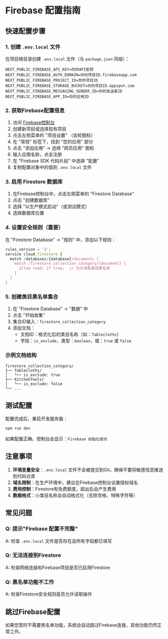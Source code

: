 # Firebase 配置指南

## 快速配置步骤

### 1. 创建 `.env.local` 文件

在项目根目录创建 `.env.local` 文件（与 `package.json` 同级）：

```env
NEXT_PUBLIC_FIREBASE_API_KEY=你的API密钥
NEXT_PUBLIC_FIREBASE_AUTH_DOMAIN=你的项目ID.firebaseapp.com
NEXT_PUBLIC_FIREBASE_PROJECT_ID=你的项目ID
NEXT_PUBLIC_FIREBASE_STORAGE_BUCKET=你的项目ID.appspot.com
NEXT_PUBLIC_FIREBASE_MESSAGING_SENDER_ID=你的发送者ID
NEXT_PUBLIC_FIREBASE_APP_ID=你的应用ID
```

### 2. 获取Firebase配置信息

1. 访问 [Firebase控制台](https://console.firebase.google.com/)
2. 创建新项目或选择现有项目
3. 点击左侧菜单的 "项目设置" （齿轮图标）
4. 在 "常规" 标签下，找到 "您的应用" 部分
5. 点击 "添加应用" → 选择 "网页应用" 图标
6. 输入应用名称，点击注册
7. 在 "Firebase SDK 代码片段" 中选择 "配置"
8. 复制配置对象中的值到 `.env.local` 文件

### 3. 启用 Firestore 数据库

1. 在Firebase控制台中，点击左侧菜单的 "Firestore Database"
2. 点击 "创建数据库"
3. 选择 "以生产模式启动"（或测试模式）
4. 选择数据库位置

### 4. 设置安全规则（重要）

在 "Firestore Database" → "规则" 中，添加以下规则：

```javascript
rules_version = '2';
service cloud.firestore {
  match /databases/{database}/documents {
    match /firestore_collection_category/{document} {
      allow read: if true;  // 允许读取类目黑名单
    }
  }
}
```

### 5. 创建类目黑名单集合

1. 在 "Firestore Database" → "数据" 中
2. 点击 "开始收集"
3. 集合ID输入：`firestore_collection_category`
4. 添加文档：
   - 文档ID：格式化后的类目名称（如：`Tablecloths`）
   - 字段：`is_exclude`，类型：`boolean`，值：`true` 或 `false`

### 示例文档结构

```
firestore_collection_category/
├── Tablecloths/
│   └── is_exclude: true
├── KitchenTools/
│   └── is_exclude: false
└── ...
```

## 测试配置

配置完成后，重启开发服务器：

```bash
npm run dev
```

如果配置正确，控制台会显示：`Firebase 初始化成功`

## 注意事项

1. **环境变量安全**：`.env.local` 文件不会被提交到Git，确保不要将敏感信息推送到代码仓库
2. **域名限制**：在生产环境中，建议在Firebase控制台设置授权域名
3. **费用控制**：Firestore有免费额度，超出后会产生费用
4. **数据格式**：小类目名称会自动格式化（去除空格、特殊字符等）

## 常见问题

### Q: 提示"Firebase 配置不完整"
A: 检查 `.env.local` 文件是否存在且所有字段都已填写

### Q: 无法连接到Firestore
A: 检查网络连接和Firebase项目是否已启用Firestore

### Q: 黑名单功能不工作
A: 检查Firestore安全规则是否允许读取操作

## 跳过Firebase配置

如果您暂时不需要黑名单功能，系统会自动跳过Firebase连接，其他功能仍然正常工作。 